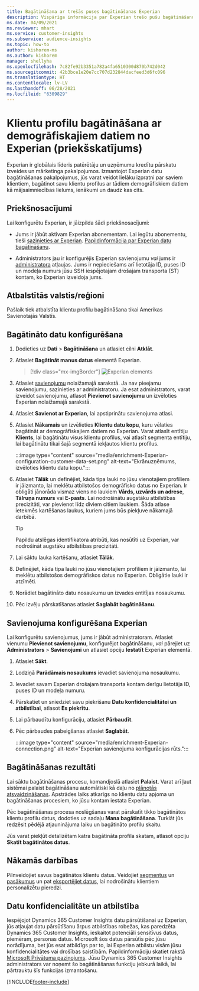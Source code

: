 ```yaml
---
title: Bagātināšana ar trešās puses bagātināšanas Experian
description: Vispārīga informācija par Experian trešo pušu bagātināšanu.
ms.date: 04/09/2021
ms.reviewer: mhart
ms.service: customer-insights
ms.subservice: audience-insights
ms.topic: how-to
author: kishorem-ms
ms.author: kishorem
manager: shellyha
ms.openlocfilehash: 7c82fe92b3351a782a4fa6510300d870b742d042
ms.sourcegitcommit: 42b3bce1e20e7cc707d232844dacfeed3d6fc096
ms.translationtype: HT
ms.contentlocale: lv-LV
ms.lasthandoff: 06/28/2021
ms.locfileid: "6309829"
---
```

# <a name="enrich-customer-profiles-with-demographics-from-experian-preview"></a>Klientu profilu bagātināšana ar demogrāfiskajiem datiem no Experian (priekšskatījums)

Experian ir globālais līderis patērētāju un uzņēmumu kredītu pārskatu izveides un mārketinga pakalpojumos. Izmantojot Experian datu bagātināšanas pakalpojumus, jūs varat veidot lielāku izpratni par saviem klientiem, bagātinot savu klientu profilus ar tādiem demogrāfiskiem datiem kā mājsaimniecības lielums, ienākumi un daudz kas cits.

## <a name="prerequisites"></a>Priekšnosacījumi

Lai konfigurētu Experian, ir jāizpilda šādi priekšnosacījumi:

- Jums ir jābūt aktīvam Experian abonementam. Lai iegūtu abonementu, tieši [sazinieties ar Experian](https://www.experian.com/marketing-services/contact). [Papildinformācija par Experian datu bagātināšanu](https://www.experian.com/marketing-services/microsoft?cmpid=ems_web_mci_cdppage).

- Administrators jau ir konfigurējis Experian savienojumu *vai* jums ir [administratora](permissions.md#administrator) atļaujas. Jums ir nepieciešams arī lietotāja ID, puses ID un modeļa numurs jūsu SSH iespējotajam drošajam transporta (ST) kontam, ko Experian izveidoja jums.

## <a name="supported-countriesregions"></a>Atbalstītās valstis/reģioni

Pašlaik tiek atbalstīta klientu profilu bagātināšana tikai Amerikas Savienotajās Valstīs.

## <a name="configure-the-enrichment"></a>Bagātināto datu konfigurēšana

1. Dodieties uz **Dati** > **Bagātināšana** un atlasiet cilni **Atklāt**.

1. Atlasiet **Bagātināt manus datus** elementā Experian.

   > [!div class="mx-imgBorder"]
   > ![Experian elements](media/experian-tile.png "Experian elements")
   > 

1. Atlasiet [savienojumu](connections.md) nolaižamajā sarakstā. Ja nav pieejamu savienojumu, sazinieties ar administratoru. Ja esat administrators, varat izveidot savienojumu, atlasot **Pievienot savienojumu** un izvēloties Experian nolaižamajā sarakstā. 

1. Atlasiet **Savienot ar Experian**, lai apstiprinātu savienojuma atlasi.

1.  Atlasiet **Nākamais** un izvēlieties **Klientu datu kopu**, kuru vēlaties bagātināt ar demogrāfiskajiem datiem no Experian. Varat atlasīt entītiju **Klients**, lai bagātinātu visus klientu profilus, vai atlasīt segmenta entītiju, lai bagātinātu tikai šajā segmentā iekļautos klientu profilus.

    :::image type="content" source="media/enrichment-Experian-configuration-customer-data-set.png" alt-text="Ekrānuzņēmums, izvēloties klientu datu kopu.":::

1. Atlasiet **Tālāk** un definējiet, kāda tipa lauki no jūsu vienotajiem profiliem ir jāizmanto, lai meklētu atbilstošos demogrāfisko datus no Experian. Ir obligāti jānorāda vismaz viens no laukiem **Vārds, uzvārds un adrese**, **Tālruņa numurs** vai **E-pasts**. Lai nodrošinātu augstāku atbilstības precizitāti, var pievienot līdz diviem citiem laukiem. Šāda atlase ietekmēs kartēšanas laukus, kuriem jums būs piekļuve nākamajā darbībā.

    > [!TIP]
    > Papildu atslēgas identifikatora atribūti, kas nosūtīti uz Experian, var nodrošināt augstāku atbilstības precizitāti.

1. Lai sāktu lauka kartēšanu, atlasiet **Tālāk**.

1. Definējiet, kāda tipa lauki no jūsu vienotajiem profiliem ir jāizmanto, lai meklētu atbilstošos demogrāfiskos datus no Experian. Obligātie lauki ir atzīmēti.

1. Norādiet bagātināto datu nosaukumu un izvades entitījas nosaukumu.

1. Pēc izvēļu pārskatīšanas atlasiet **Saglabāt bagātināšanu**.

## <a name="configure-the-connection-for-experian"></a>Savienojuma konfigurēšana Experian 

Lai konfigurētu savienojumus, jums ir jābūt administratoram. Atlasiet vienumu **Pievienot savienojumu**, konfigurējot bagātināšanu, *vai* pārejiet uz **Administrators** > **Savienojumi** un atlasiet opciju **Iestatīt** Experian elementā.

1. Atlasiet **Sākt**.

1. Lodziņā **Parādāmais nosaukums** ievadiet savienojuma nosaukumu.

1. Ievadiet savam Experian drošajam transporta kontam derīgu lietotāja ID, puses ID un modeļa numuru.

1. Pārskatiet un sniedziet savu piekrišanu **Datu konfidencialitātei un atbilstībai**, atlasot **Es piekrītu**.

1. Lai pārbaudītu konfigurāciju, atlasiet **Pārbaudīt**.

1. Pēc pārbaudes pabeigšanas atlasiet **Saglabāt**.
   
   :::image type="content" source="media/enrichment-Experian-connection.png" alt-text="Experian savienojuma konfigurācijas rūts.":::

## <a name="enrichment-results"></a>Bagātināšanas rezultāti

Lai sāktu bagātināšanas procesu, komandjoslā atlasiet **Palaist**. Varat arī ļaut sistēmai palaist bagātināšanu automātiski kā daļu no [plānotās atsvaidzināšanas](system.md#schedule-tab). Apstrādes laiks atkarīgs no klientu datu apjoma un bagātināšanas procesiem, ko jūsu kontam iestata Experian.

Pēc bagātināšanas procesa noslēgšanas varat pārskatīt tikko bagātinātos klientu profilu datus, dodoties uz sadaļu **Mana bagātināšana**. Turklāt jūs redzēsit pēdējā atjauninājuma laiku un bagātināto profilu skaitu.

Jūs varat piekļūt detalizētam katra bagātināta profila skatam, atlasot opciju **Skatīt bagātinātos datus**.

## <a name="next-steps"></a>Nākamās darbības

Pilnveidojiet savus bagātinātos klientu datus. Veidojiet [segmentus](segments.md) un [pasākumus](measures.md) un pat [eksportējiet datus](export-destinations.md), lai nodrošinātu klientiem personalizētu pieredzi.

## <a name="data-privacy-and-compliance"></a>Datu konfidencialitāte un atbilstība

Iespējojot Dynamics 365 Customer Insights datu pārsūtīšanai uz Experian, jūs atļaujat datu pārsūtīšanu ārpus atbilstības robežas, kas paredzēta Dynamics 365 Customer Insights, ieskaitot potenciāli sensitīvus datus, piemēram, personas datus. Microsoft šos datus pārsūtīs pēc jūsu norādījuma, bet jūs esat atbildīgs par to, lai Experian atbilstu visām jūsu konfidencialitātes vai drošības saistībām. Papildinformāciju skatiet rakstā [Microsoft Privātuma paziņojums](https://go.microsoft.com/fwlink/?linkid=396732).
Jūsu Dynamics 365 Customer Insights administrators var noņemt šo bagātināšanas funkciju jebkurā laikā, lai pārtrauktu šīs funkcijas izmantošanu.


[!INCLUDE[footer-include](../includes/footer-banner.md)]
